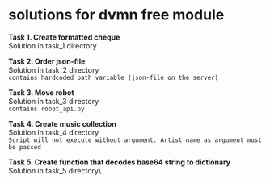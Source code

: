 # solutions for dvmn free module

**Task 1. Create formatted cheque**\
Solution in task_1 directory

**Task 2. Order json-file**\
Solution in task_2 directory\
`contains hardcoded path variable (json-file on the server)`

**Task 3. Move robot**\
Solution in task_3 directory\
`contains robot_api.py`

**Task 4. Create music collection**\
Solution in task_4 directory\
`Script will not execute without argument. Artist name as argument must be passed`

**Task 5. Create function that decodes base64 string to dictionary**\
Solution in task_5 directory\